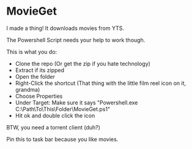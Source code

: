 # MovieGet

I made a thing! It downloads movies from YTS. 

The Powershell Script needs your help to work though.

This is what you do:
* Clone the repo (Or get the zip if you hate technology)
* Extract if its zipped
* Open the folder
* Right-Click the shortcut (That thing with the little film reel icon on it, grandma)
* Choose Properties
* Under Target: Make sure it says "Powershell.exe C:\Path\To\This\Folder\MovieGet.ps1"
* Hit ok and double click the icon

BTW, you need a torrent client (duh?)

Pin this to task bar because you like movies.
